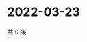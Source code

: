 # 2022-03-23

共 0 条

<!-- BEGIN WEIBO -->
<!-- 最后更新时间 Wed Mar 23 2022 19:10:03 GMT+0800 (China Standard Time) -->

<!-- END WEIBO -->
